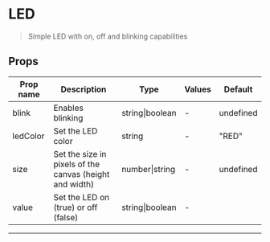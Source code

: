 # LED

> Simple LED with on, off and blinking capabilities

## Props

| Prop name | Description                                             | Type            | Values | Default   |
| --------- | ------------------------------------------------------- | --------------- | ------ | --------- |
| blink     | Enables blinking                                        | string\|boolean | -      | undefined |
| ledColor  | Set the LED color                                       | string          | -      | "RED"     |
| size      | Set the size in pixels of the canvas (height and width) | number\|string  | -      | undefined |
| value     | Set the LED on (true) or off (false)                    | string\|boolean | -      |           |

---
